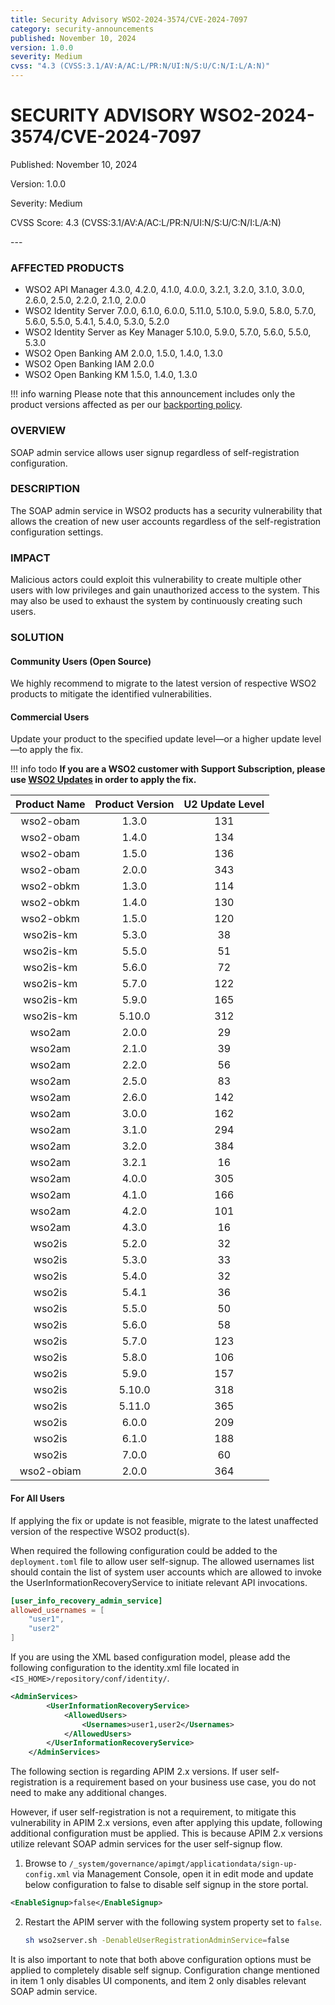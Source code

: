 ```yaml
---
title: Security Advisory WSO2-2024-3574/CVE-2024-7097
category: security-announcements
published: November 10, 2024
version: 1.0.0
severity: Medium
cvss: "4.3 (CVSS:3.1/AV:A/AC:L/PR:N/UI:N/S:U/C:N/I:L/A:N)"
---
```


# SECURITY ADVISORY WSO2-2024-3574/CVE-2024-7097

<p class="doc-info">Published: November 10, 2024</p>
<p class="doc-info">Version: 1.0.0</p>
<p class="doc-info">Severity: Medium</p>
<p class="doc-info">CVSS Score: 4.3 (CVSS:3.1/AV:A/AC:L/PR:N/UI:N/S:U/C:N/I:L/A:N)</p>
---

### AFFECTED PRODUCTS
* WSO2 API Manager 4.3.0, 4.2.0, 4.1.0, 4.0.0, 3.2.1, 3.2.0, 3.1.0, 3.0.0, 2.6.0, 2.5.0, 2.2.0, 2.1.0, 2.0.0
* WSO2 Identity Server 7.0.0, 6.1.0, 6.0.0, 5.11.0, 5.10.0, 5.9.0, 5.8.0, 5.7.0, 5.6.0, 5.5.0, 5.4.1, 5.4.0, 5.3.0, 5.2.0
* WSO2 Identity Server as Key Manager 5.10.0, 5.9.0, 5.7.0, 5.6.0, 5.5.0, 5.3.0
* WSO2 Open Banking AM 2.0.0, 1.5.0, 1.4.0, 1.3.0
* WSO2 Open Banking IAM 2.0.0
* WSO2 Open Banking KM 1.5.0, 1.4.0, 1.3.0

!!! info warning
    Please note that this announcement includes only the product versions affected as per our [backporting policy](https://security.docs.wso2.com/en/latest/security-processes/vulnerability-management-process/#backport-policy).


### OVERVIEW
SOAP admin service allows user signup regardless of self-registration configuration.


### DESCRIPTION
The SOAP admin service in WSO2 products has a security vulnerability that allows the creation of new user accounts regardless of the self-registration configuration settings.

### IMPACT
Malicious actors could exploit this vulnerability to create multiple other users with low privileges and gain unauthorized access to the system. This may also be used to exhaust the system by continuously creating such users.

### SOLUTION

#### Community Users (Open Source)
We highly recommend to migrate to the latest version of respective WSO2 products to mitigate the identified vulnerabilities.


#### Commercial Users
Update your product to the specified update level—or a higher update level—to apply the fix.

!!! info todo
    **If you are a WSO2 customer with Support Subscription, please use [WSO2 Updates](https://wso2.com/updates/) in order to apply the fix.**

| Product Name | Product Version | U2 Update Level |
|:------------:|:---------------:|:---------------:|
| wso2-obam    | 1.3.0           | 131             |
| wso2-obam    | 1.4.0           | 134             |
| wso2-obam    | 1.5.0           | 136             |
| wso2-obam    | 2.0.0           | 343             |
| wso2-obkm    | 1.3.0           | 114             |
| wso2-obkm    | 1.4.0           | 130             |
| wso2-obkm    | 1.5.0           | 120             |
| wso2is-km    | 5.3.0           | 38              |
| wso2is-km    | 5.5.0           | 51              |
| wso2is-km    | 5.6.0           | 72              |
| wso2is-km    | 5.7.0           | 122             |
| wso2is-km    | 5.9.0           | 165             |
| wso2is-km    | 5.10.0          | 312             |
| wso2am       | 2.0.0           | 29              |
| wso2am       | 2.1.0           | 39              |
| wso2am       | 2.2.0           | 56              |
| wso2am       | 2.5.0           | 83              |
| wso2am       | 2.6.0           | 142             |
| wso2am       | 3.0.0           | 162             |
| wso2am       | 3.1.0           | 294             |
| wso2am       | 3.2.0           | 384             |
| wso2am       | 3.2.1           | 16              |
| wso2am       | 4.0.0           | 305             |
| wso2am       | 4.1.0           | 166             |
| wso2am       | 4.2.0           | 101             |
| wso2am       | 4.3.0           | 16              |
| wso2is       | 5.2.0           | 32              |
| wso2is       | 5.3.0           | 33              |
| wso2is       | 5.4.0           | 32              |
| wso2is       | 5.4.1           | 36              |
| wso2is       | 5.5.0           | 50              |
| wso2is       | 5.6.0           | 58              |
| wso2is       | 5.7.0           | 123             |
| wso2is       | 5.8.0           | 106             |
| wso2is       | 5.9.0           | 157             |
| wso2is       | 5.10.0          | 318             |
| wso2is       | 5.11.0          | 365             |
| wso2is       | 6.0.0           | 209             |
| wso2is       | 6.1.0           | 188             |
| wso2is       | 7.0.0           | 60              |
| wso2-obiam   | 2.0.0           | 364             |

#### For All Users
If applying the fix or update is not feasible, migrate to the latest unaffected version of the respective WSO2 product(s).

When required the following configuration could be added to the `deployment.toml` file to allow user self-signup. The allowed usernames list should contain the list of system user accounts which are allowed to invoke the UserInformationRecoveryService to initiate relevant API invocations.

```toml
[user_info_recovery_admin_service]
allowed_usernames = [
    "user1",
    "user2"
]
```
If you are using the XML based configuration model, please add the following configuration to the identity.xml file located in `<IS_HOME>/repository/conf/identity/`.

```xml
<AdminServices>
        <UserInformationRecoveryService>
            <AllowedUsers>
                <Usernames>user1,user2</Usernames>
            </AllowedUsers>
        </UserInformationRecoveryService>
    </AdminServices>
```

The following section is regarding APIM 2.x versions. If user self-registration is a requirement based on your business use case, you do not need to make any additional changes. 

However, if user self-registration is not a requirement, to mitigate this vulnerability in APIM 2.x versions, even after applying this update, following additional configuration must be applied. This is because APIM 2.x versions utilize relevant SOAP admin services for the user self-signup flow. 

1. Browse to `/_system/governance/apimgt/applicationdata/sign-up-config.xml` via Management Console, open it in edit mode and update below configuration to false to disable self signup in the store portal.
```xml
<EnableSignup>false</EnableSignup>
```
2. Restart the APIM server with the following system property set to `false`.
   
   ```bash
   sh wso2server.sh -DenableUserRegistrationAdminService=false
   ```

It is also important to note that both above configuration options must be applied to completely disable self signup. Configuration change mentioned in item 1 only disables UI components, and item 2 only disables relevant SOAP admin service.
